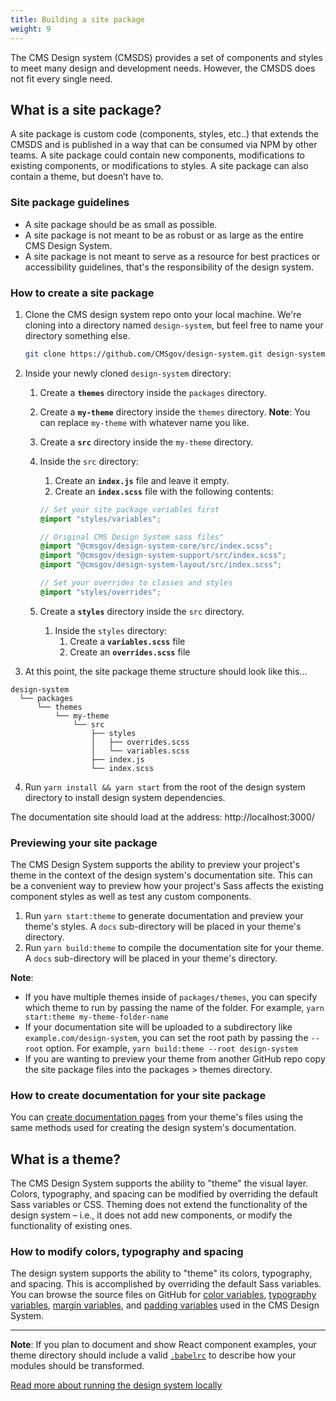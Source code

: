 ```yaml
---
title: Building a site package
weight: 9
---
```

The CMS Design system (CMSDS) provides a set of components and styles to meet many design and development needs. However, the CMSDS does not fit every single need.

## What is a site package?

A site package is custom code (components, styles, etc..) that extends the CMSDS and is published in a way that can be consumed via NPM by other teams. A site package could contain new components, modifications to existing components, or modifications to styles. A site package can also contain a theme, but doesn’t have to.

### Site package guidelines

* A site package should be as small as possible.
* A site package is not meant to be as robust or as large as the entire CMS Design System.
* A site package is not meant to serve as a resource for best practices or accessibility guidelines, that's the responsibility of the design system.

### How to create a site package

1. Clone the CMS design system repo onto your local machine. We're cloning into a directory named `design-system`, but feel free to name your directory something else.

   ```bash
   git clone https://github.com/CMSgov/design-system.git design-system
   ```

1. Inside your newly cloned `design-system` directory:
    1. Create a **`themes`** directory inside the `packages` directory.
    1. Create a **`my-theme`** directory inside the `themes` directory. **Note**: You can replace `my-theme` with whatever name you like.
    1. Create a **`src`** directory inside the `my-theme` directory.
    1. Inside the `src` directory:
        1. Create an **`index.js`** file and leave it empty.
        1. Create an **`index.scss`** file with the following contents:

         ```SCSS
         // Set your site package variables first
         @import "styles/variables";

         // Original CMS Design System sass files"
         @import "@cmsgov/design-system-core/src/index.scss";
         @import "@cmsgov/design-system-support/src/index.scss";
         @import "@cmsgov/design-system-layout/src/index.scss";

         // Set your overrides to classes and styles
         @import "styles/overrides";
         ```
     1. Create a **`styles`** directory inside the `src` directory.
         1. Inside the `styles` directory:
             1. Create a **`variables.scss`** file
             2. Create an **`overrides.scss`** file

1. At this point, the site package theme structure should look like this...

  ```
  design-system
    └── packages
        └── themes
            └── my-theme
                └── src
                    ├── styles
                    │   ├── overrides.scss
                    │   └── variables.scss
                    ├── index.js
                    └── index.scss
  ```

4. Run `yarn install && yarn start` from the root of the design system directory to install design system dependencies.

The documentation site should load at the address: http://localhost:3000/

### Previewing your site package

The CMS Design System supports the ability to preview your project's theme in the context of the design system's documentation site. This can be a convenient way to preview how your project's Sass affects the existing component styles as well as test any custom components.

1. Run `yarn start:theme` to generate documentation and preview your theme's styles. A `docs` sub-directory will be placed in your theme's directory.
1. Run `yarn build:theme` to compile the documentation site for your theme. A `docs` sub-directory will be placed in your theme's directory.

**Note**:
* If you have multiple themes inside of `packages/themes`, you can specify which theme to run by passing the name of the folder. For example, `yarn start:theme my-theme-folder-name`
* If your documentation site will be uploaded to a subdirectory like `example.com/design-system`, you can set the root path by passing the `--root` option. For example, `yarn build:theme --root design-system`
* If you are wanting to preview your theme from another GitHub repo copy the site package files into the packages > themes directory.

### How to create documentation for your site package

You can [create documentation pages](https://github.com/CMSgov/design-system/blob/master/guides/WRITING-DOCUMENTATION.md) from your theme's files using the same methods used for creating the design system's documentation.

## What is a theme?

The CMS Design System supports the ability to "theme" the visual layer. Colors, typography, and spacing can be modified by overriding the default Sass variables or CSS. Theming does not extend the functionality of the design system – i.e., it does not add new components, or modify the functionality of existing ones.

### How to modify colors, typography and spacing

The design system supports the ability to "theme" its colors, typography, and spacing. This is accomplished by overriding the default Sass variables. You can browse the source files on GitHub for [color variables](https://github.com/CMSgov/design-system/blob/master/packages/support/src/settings/_variables.color.scss), [typography variables](https://github.com/CMSgov/design-system/blob/master/packages/support/src/settings/_override.uswds.scss), [margin variables](https://github.com/CMSgov/design-system/blob/master/packages/core/src/utilities/margin.scss), and [padding variables](https://github.com/CMSgov/design-system/blob/master/packages/core/src/utilities/padding.scss) used in the CMS Design System.

---

**Note**: If you plan to document and show React component examples, your theme directory should include a valid [`.babelrc`](https://babeljs.io/docs/usage/babelrc/) to describe how your modules should be transformed.

[Read more about running the design system locally](https://github.com/CMSgov/design-system/blob/master/README.md#running-locally)
